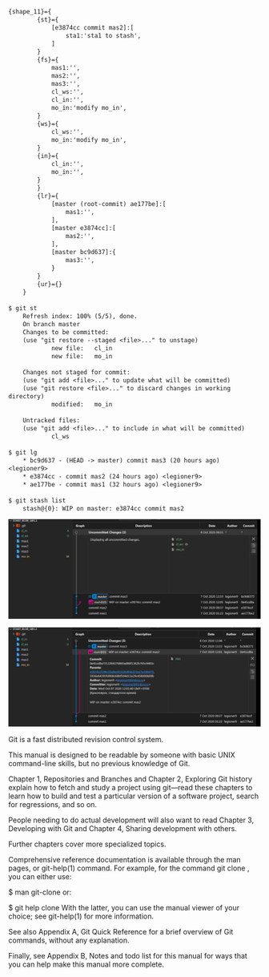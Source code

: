     {shape_11}={
            {st}={
                [e3874cc commit mas2]:[
                    sta1:'sta1 to stash',
                ]
            }
            {fs}={
                mas1:'',
                mas2:'',
                mas3:'',
                cl_ws:'',
                cl_in:'',
                mo_in:'modify mo_in',                
            }
            {ws}={
                cl_ws:'',
                mo_in:'modify mo_in',          
            }
            {in}={
                cl_in:'',
                mo_in:'',                                
            }
            }
            {lr}={
                [master (root-commit) ae177be]:[
                    mas1:'',
                ],
                [master e3874cc]:[
                    mas2:'',
                ],
                [master bc9d637]:{
                    mas3:'',
                }
            }
            {ur}={}
        }

    $ git st
        Refresh index: 100% (5/5), done.
        On branch master
        Changes to be committed:
        (use "git restore --staged <file>..." to unstage)
                new file:   cl_in
                new file:   mo_in

        Changes not staged for commit:
        (use "git add <file>..." to update what will be committed)
        (use "git restore <file>..." to discard changes in working directory)
                modified:   mo_in

        Untracked files:
        (use "git add <file>..." to include in what will be committed)
                cl_ws

    $ git lg
        * bc9d637 - (HEAD -> master) commit mas3 (20 hours ago) <legioner9>
        * e3874cc - commit mas2 (24 hours ago) <legioner9>
        * ae177be - commit mas1 (32 hours ago) <legioner9>

    $ git stash list
        stash@{0}: WIP on master: e3874cc commit mas2

![](_src/create_start_blob_1@1.1_{ws}.png)

![](_src/create_start_blob_1@1.1_{st}.png)

Git is a fast distributed revision control system.

This manual is designed to be readable by someone with basic UNIX command-line skills, but no previous knowledge of Git.

Chapter 1, Repositories and Branches and Chapter 2, Exploring Git history explain how to fetch and study a project using git—​read these chapters to learn how to build and test a particular version of a software project, search for regressions, and so on.

People needing to do actual development will also want to read Chapter 3, Developing with Git and Chapter 4, Sharing development with others.

Further chapters cover more specialized topics.

Comprehensive reference documentation is available through the man pages, or git-help(1) command. For example, for the command git clone <repo>, you can either use:

$ man git-clone
or:

$ git help clone
With the latter, you can use the manual viewer of your choice; see git-help(1) for more information.

See also Appendix A, Git Quick Reference for a brief overview of Git commands, without any explanation.

Finally, see Appendix B, Notes and todo list for this manual for ways that you can help make this manual more complete.